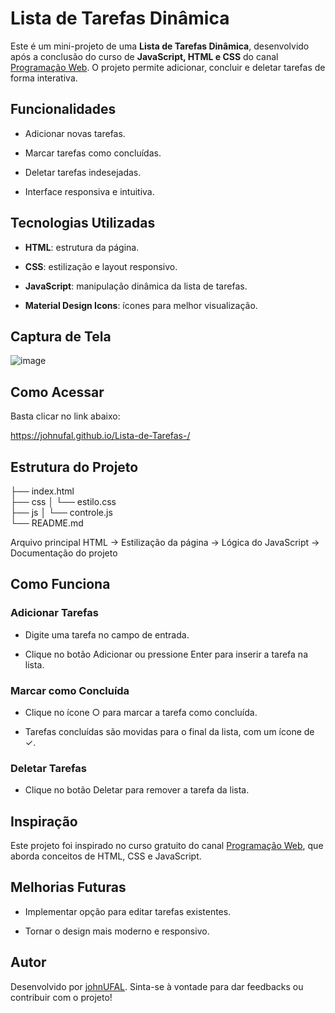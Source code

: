 # **Lista de Tarefas Dinâmica**

Este é um mini-projeto de uma **Lista de Tarefas Dinâmica**, desenvolvido após a conclusão do curso de **JavaScript, HTML e CSS** do canal [Programação Web](https://www.youtube.com/@programacaoweb). O projeto permite adicionar, concluir e deletar tarefas de forma interativa.

## **Funcionalidades**

* Adicionar novas tarefas.

* Marcar tarefas como concluídas.

* Deletar tarefas indesejadas.

* Interface responsiva e intuitiva.

## **Tecnologias Utilizadas**

* **HTML**: estrutura da página.

* **CSS**: estilização e layout responsivo.

* **JavaScript**: manipulação dinâmica da lista de tarefas.

* **Material Design Icons**: ícones para melhor visualização.

## **Captura de Tela**

![image](https://github.com/user-attachments/assets/1e831532-2e19-4f5d-b329-6a52466ec15d)

## **Como Acessar**

Basta clicar no link abaixo: 

https://johnufal.github.io/Lista-de-Tarefas-/

## **Estrutura do Projeto**

├── index.html          
├── css
│   └── estilo.css      
├── js
│   └── controle.js     
└── README.md      

Arquivo principal HTML ->  Estilização da página -> Lógica do JavaScript -> Documentação do projeto

## **Como Funciona**

### **Adicionar Tarefas**

* Digite uma tarefa no campo de entrada.

* Clique no botão Adicionar ou pressione Enter para inserir a tarefa na lista.

### **Marcar como Concluída**

* Clique no ícone ○ para marcar a tarefa como concluída.

* Tarefas concluídas são movidas para o final da lista, com um ícone de ✓.

### **Deletar Tarefas**

* Clique no botão Deletar para remover a tarefa da lista.

## **Inspiração**

Este projeto foi inspirado no curso gratuito do canal [Programação Web](https://www.youtube.com/@programacaoweb), que aborda conceitos de HTML, CSS e JavaScript.

## **Melhorias Futuras**

* Implementar opção para editar tarefas existentes.

* Tornar o design mais moderno e responsivo.

## **Autor**

Desenvolvido por [johnUFAL](https://github.com/johnUFAL). Sinta-se à vontade para dar feedbacks ou contribuir com o projeto!
